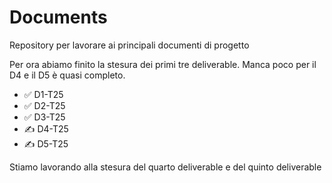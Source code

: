 # Documents
Repository per lavorare ai principali documenti di progetto

Per ora abiamo finito la stesura dei primi tre deliverable. Manca poco per il D4 e il D5 è quasi completo.
- ✅ D1-T25
- ✅ D2-T25
- ✅ D3-T25
- ✍️ D4-T25
- ✍️ D5-T25

Stiamo lavorando alla stesura del quarto deliverable e del quinto deliverable
